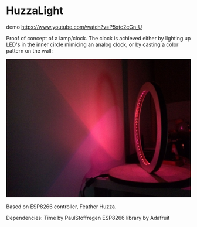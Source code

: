 # HuzzaLight

demo https://www.youtube.com/watch?v=P5xtc2cGn_U

Proof of concept of a lamp/clock. The clock is achieved either by lighting up LED's in the inner circle mimicing an analog clock, or by casting a color pattern on the wall:

![alt text](https://raw.githubusercontent.com/anatolyilin/HuzzaLight/master/lamp3.jpeg)

Based on ESP8266 controller, Feather Huzza. 

Dependencies: 
Time by PaulStoffregen 
ESP8266 library by Adafruit
